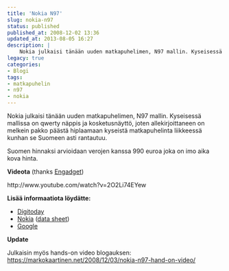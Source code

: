 ```yaml
---
title: 'Nokia N97'
slug: nokia-n97
status: published
published_at: 2008-12-02 13:36
updated_at: 2013-08-05 16:27
description: |
    Nokia julkaisi tänään uuden matkapuhelimen, N97 mallin. Kyseisessä mallissa on qwerty näppis ja kosketusnäyttö, joten allekirjoittaneen on melkein pakko päästä hiplaamaan kyseistä matkapuhelinta liikkeessä kunhan se Suomeen asti rantautuu. Suomen hinnaksi arvioidaan verojen kanssa 990 euroa joka on imo aika kova hinta. Videota (thanks Engadget) http://www.youtube.com/watch?v=2O2Li74EYew Lisää informaatiota löydätte: Digitoday Nokia (data sheet) Google Update… Jatka lukemista Nokia N97
legacy: true
categories:
- Blogi
tags:
- matkapuhelin
- n97
- nokia
---
```


<p>Nokia julkaisi tänään uuden matkapuhelimen, N97 mallin. Kyseisessä mallissa on qwerty näppis ja kosketusnäyttö, joten allekirjoittaneen on melkein pakko päästä hiplaamaan kyseistä matkapuhelinta liikkeessä kunhan se Suomeen asti rantautuu.</p>
<p>Suomen hinnaksi arvioidaan verojen kanssa 990 euroa joka on imo aika kova hinta.</p>
<p><strong>Videota</strong> (thanks <a href="http://www.engadget.com/2008/12/02/nokia-unveils-flagship-n97-phone/" target="_blank">Engadget</a>)</p>
<p>http://www.youtube.com/watch?v=2O2Li74EYew</p>
<p><strong>Lisää informaatiota löydätte:</strong></p>
<ul>
<li><a href="http://www.digitoday.fi/mobiili/2008/12/02/nokia-satsaa-nettiin-n97-uutuudella/200831103/66" target="_blank">Digitoday</a></li>
<li><a href="http://www.nokia.com/A4136001?newsid=1274500">Nokia</a> (<a href="http://events.nokia.com/nokiaworld/assets/pdf/Data_Sheet_Nokia%20N97.pdf" target="_blank">data sheet</a>)</li>
<li><a href="http://www.google.fi/search?q=n97" target="_blank">Google</a></li>
</ul>
<p><strong>Update</strong></p>
<p>Julkaisin myös hands-on video blogauksen: <a href="https://markokaartinen.net/2008/12/03/nokia-n97-hand-on-video/">https://markokaartinen.net/2008/12/03/nokia-n97-hand-on-video/</a></p>